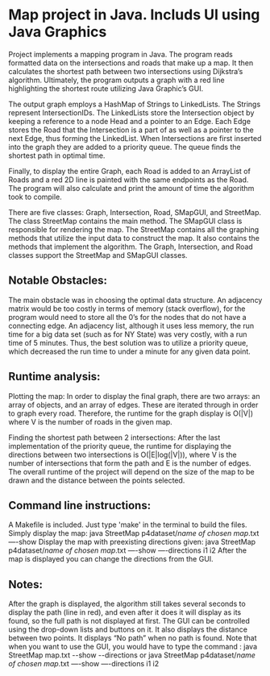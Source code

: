 # Map project in Java. Includs UI using Java Graphics
Project implements a mapping program in Java. The program reads formatted data on the intersections and roads that make up a map. It then calculates the shortest path between two intersections using Dijkstra’s algorithm. Ultimately, the program outputs a graph with a red line highlighting the shortest route utilizing Java Graphic’s GUI. 

The output graph employs a HashMap of Strings to LinkedLists. The Strings represent IntersectionIDs. The LinkedLists store the Intersection object by keeping a reference to a node Head and a pointer to an Edge. Each Edge stores the Road that the Intersection is a part of as well as a pointer to the next Edge, thus forming the LinkedList. When Intersections are first inserted into the graph they are added to a priority queue. The queue finds the shortest path in optimal time. 

Finally, to display the entire Graph, each Road is added to an ArrayList of Roads and a red 2D line is painted with the same endpoints as the Road. The program will also calculate and print the amount of time the algorithm took to compile. 

There are five classes: Graph, Intersection, Road, SMapGUI, and StreetMap. The class StreetMap contains the main method. The SMapGUI class is responsible for rendering the map. The StreetMap contains all the graphing methods that utilize the input data to construct the map. It also contains the methods that implement the algorithm. The Graph, Intersection, and Road classes support the StreetMap and SMapGUI classes.

## Notable Obstacles: 
The main obstacle was in choosing the optimal data structure. An adjacency matrix would be too costly in terms of memory (stack overflow), for the program would need to store all the 0’s for the nodes that do not have a connecting edge. An adjacency list, although it uses less memory, the run time for a big data set (such as for NY State) was very costly, with a run time of 5 minutes. Thus, the best solution was to utilize a priority queue, which decreased the run time to under a minute for any given data point. 

## Runtime analysis:
Plotting the map:
In order to display the final graph, there are two arrays: an array of objects, and an array of edges. These are iterated through in order to graph every road. Therefore, the runtime for the graph display is O(|V|) where V is the number of roads in the given map.

Finding the shortest path between 2 intersections:
After the last implementation of the priority queue, the runtime for displaying the directions between two intersections is O(|E|log(|V|)), where V is the number of intersections that form the path and E is the number of edges.
The overall runtime of the project will depend on the size of the map to be drawn and the distance between the points selected.

## Command line instructions:
A Makefile is included. Just type 'make' in the terminal to build the files.
Simply display the map:
java StreetMap p4dataset/*name of chosen map*.txt —-show
Display the map with preexisting directions given:
java StreetMap p4dataset/*name of chosen map*.txt —-show —-directions i1 i2
After the map is displayed you can change the directions from the GUI.

## Notes: 
After the graph is displayed, the algorithm still takes several seconds to display the path (line in red), and even after it does it will display as its found, so the full path is not displayed at first.
The GUI can be controlled using the drop-down lists and buttons on it. It also displays the distance between two points. It displays “No path” when no path is found. Note that when you want to use the GUI, you would have to type the command :
	java StreetMap map.txt --show --directions
or 
	java StreetMap p4dataset/*name of chosen map*.txt —-show —-directions i1 i2
